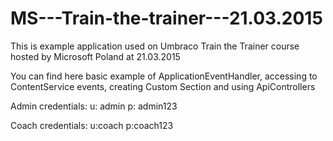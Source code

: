 # MS---Train-the-trainer---21.03.2015

This is example application used on Umbraco Train the Trainer course hosted by Microsoft Poland at 21.03.2015

You can find here basic example of ApplicationEventHandler, accessing to ContentService events, creating Custom Section and using ApiControllers

Admin credentials:
u: admin
p: admin123

Coach credentials:
u:coach
p:coach123
